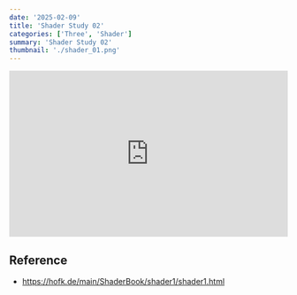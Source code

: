 ```yaml
---
date: '2025-02-09'
title: 'Shader Study 02'
categories: ['Three', 'Shader']
summary: 'Shader Study 02'
thumbnail: './shader_01.png'
---
```


<iframe height="300" style="width: 100%;" scrolling="no" title="Shader Test 01" src="https://codepen.io/chocosister/embed/yyBdEqY?default-tab=html%2Cresult" frameborder="no" loading="lazy" allowtransparency="true" allowfullscreen="true">
  See the Pen <a href="https://codepen.io/chocosister/pen/yyBdEqY">
  Shader Test 01</a> by chocosister (<a href="https://codepen.io/chocosister">@chocosister</a>)
  on <a href="https://codepen.io">CodePen</a>.
</iframe>

## Reference

- https://hofk.de/main/ShaderBook/shader1/shader1.html
